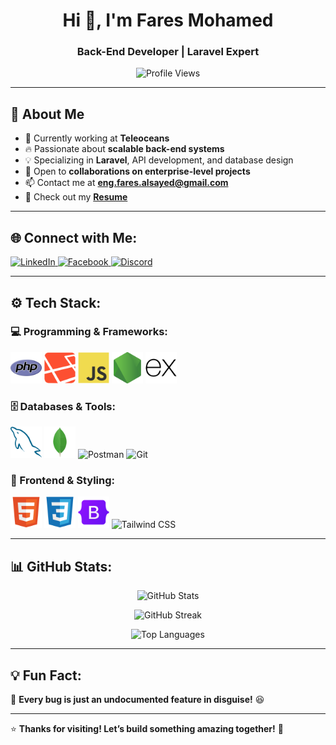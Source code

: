 <h1 align="center">Hi 👋, I'm Fares Mohamed</h1>
<h3 align="center">Back-End Developer | Laravel Expert</h3>

<p align="center">
  <img src="https://komarev.com/ghpvc/?username=faresll&label=Profile%20Views&color=0e75b6&style=flat" alt="Profile Views" />
</p>

---

## 🚀 About Me
- 💼 Currently working at **Teleoceans**
- 🔥 Passionate about **scalable back-end systems**
- 💡 Specializing in **Laravel**, API development, and database design
- 👯 Open to **collaborations on enterprise-level projects**
- 📫 Contact me at **[eng.fares.alsayed@gmail.com](mailto:eng.fares.alsayed@gmail.com)**
- 📄 Check out my **[Resume](https://drive.google.com/file/d/1ML6qQfHGvRzv4Mvy6p07vWcdf0pSEBtf/view?usp=sharing)**

---

## 🌐 Connect with Me:
<p align="left">
  <a href="https://linkedin.com/in/fares-mohamed-16b003218/" target="_blank">
    <img src="https://img.shields.io/badge/LinkedIn-0A66C2?style=for-the-badge&logo=linkedin&logoColor=white" alt="LinkedIn"/>
  </a>
  <a href="https://fb.com/100009994175396" target="_blank">
    <img src="https://img.shields.io/badge/Facebook-1877F2?style=for-the-badge&logo=facebook&logoColor=white" alt="Facebook"/>
  </a>
  <a href="https://discord.gg/5534" target="_blank">
    <img src="https://img.shields.io/badge/Discord-5865F2?style=for-the-badge&logo=discord&logoColor=white" alt="Discord"/>
  </a>
</p>

---

## ⚙️ Tech Stack:
### 💻 Programming & Frameworks:
<p align="left">
  <img src="https://raw.githubusercontent.com/devicons/devicon/master/icons/php/php-original.svg" alt="PHP" width="50" height="50"/>
  <img src="https://raw.githubusercontent.com/devicons/devicon/master/icons/laravel/laravel-plain.svg" alt="Laravel" width="50" height="50"/>
  <img src="https://raw.githubusercontent.com/devicons/devicon/master/icons/javascript/javascript-original.svg" alt="JavaScript" width="50" height="50"/>
  <img src="https://raw.githubusercontent.com/devicons/devicon/master/icons/nodejs/nodejs-original.svg" alt="Node.js" width="50" height="50"/>
  <img src="https://raw.githubusercontent.com/devicons/devicon/master/icons/express/express-original.svg" alt="Express.js" width="50" height="50"/>
</p>

### 🗄️ Databases & Tools:
<p align="left">
  <img src="https://raw.githubusercontent.com/devicons/devicon/master/icons/mysql/mysql-original.svg" alt="MySQL" width="50" height="50"/>
  <img src="https://raw.githubusercontent.com/devicons/devicon/master/icons/mongodb/mongodb-original.svg" alt="MongoDB" width="50" height="50"/>
  <img src="https://www.vectorlogo.zone/logos/getpostman/getpostman-icon.svg" alt="Postman" width="50" height="50"/>
  <img src="https://www.vectorlogo.zone/logos/git-scm/git-scm-icon.svg" alt="Git" width="50" height="50"/>
</p>

### 🎨 Frontend & Styling:
<p align="left">
  <img src="https://raw.githubusercontent.com/devicons/devicon/master/icons/html5/html5-original.svg" alt="HTML5" width="50" height="50"/>
  <img src="https://raw.githubusercontent.com/devicons/devicon/master/icons/css3/css3-original.svg" alt="CSS3" width="50" height="50"/>
  <img src="https://raw.githubusercontent.com/devicons/devicon/master/icons/bootstrap/bootstrap-original.svg" alt="Bootstrap" width="50" height="50"/>
  <img src="https://www.vectorlogo.zone/logos/tailwindcss/tailwindcss-icon.svg" alt="Tailwind CSS" width="50" height="50"/>
</p>

---

## 📊 GitHub Stats:
<p align="center">
  <img src="https://github-readme-stats.vercel.app/api?username=faresll&show_icons=true&theme=radical&count_private=true" alt="GitHub Stats" />
</p>

<p align="center">
  <img src="https://github-readme-streak-stats.herokuapp.com/?user=faresll&theme=radical" alt="GitHub Streak" />
</p>

<p align="center">
  <img src="https://github-readme-stats.vercel.app/api/top-langs/?username=faresll&layout=compact&theme=radical" alt="Top Languages" />
</p>

---

## 💡 Fun Fact:
🚀 **Every bug is just an undocumented feature in disguise!** 😆

---

⭐ **Thanks for visiting! Let’s build something amazing together!** 🚀

